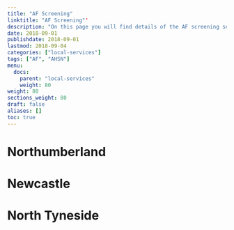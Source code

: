 ```yaml
---
title: "AF Screening"
linktitle: "AF Screening"'
description: "On this page you will find details of the AF screening services commissioned in our region."
date: 2018-09-01
publishdate: 2018-09-01
lastmod: 2018-09-04
categories: ["local-services"]
tags: ["AF", "AHSN"]
menu:
  docs:
    parent: "local-services"
    weight: 80
weight: 80
sections_weight: 80
draft: false
aliases: []
toc: true
---
```


# Northumberland

  

# Newcastle

  

# North Tyneside


